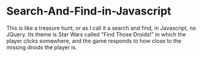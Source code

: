 # Search-And-Find-in-Javascript
This is like a treasure hunt, or as I call it a search and find, in Javascript, no JQuery. Its theme is Star Wars called "Find Those Droids!" in which the player clicks somewhere, and the game responds to how close to the missing droids the player is.
